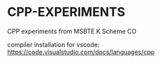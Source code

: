 # CPP-EXPERIMENTS
CPP experiments from MSBTE K Scheme CO

compiler installation for vscode:\
https://code.visualstudio.com/docs/languages/cpp
